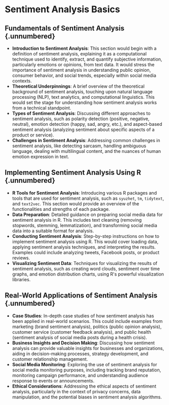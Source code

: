 # Sentiment Analysis Basics

## Fundamentals of Sentiment Analysis {.unnumbered}
- **Introduction to Sentiment Analysis**: This section would begin with a definition of sentiment analysis, explaining it as a computational technique used to identify, extract, and quantify subjective information, particularly emotions or opinions, from text data. It would stress the importance of sentiment analysis in understanding public opinion, consumer behavior, and social trends, especially within social media contexts.
- **Theoretical Underpinnings**: A brief overview of the theoretical background of sentiment analysis, touching upon natural language processing (NLP), text analytics, and computational linguistics. This would set the stage for understanding how sentiment analysis works from a technical standpoint.
- **Types of Sentiment Analysis**: Discussing different approaches to sentiment analysis, such as polarity detection (positive, negative, neutral), emotion detection (happy, sad, angry, etc.), and aspect-based sentiment analysis (analyzing sentiment about specific aspects of a product or service).
- **Challenges in Sentiment Analysis**: Addressing common challenges in sentiment analysis, like detecting sarcasm, handling ambiguous language, dealing with multilingual content, and the nuances of human emotion expression in text.

## Implementing Sentiment Analysis Using R {.unnumbered}
- **R Tools for Sentiment Analysis**: Introducing various R packages and tools that are used for sentiment analysis, such as `syuzhet`, `tm`, `tidytext`, and `text2vec`. This section would provide an overview of the functionalities and strengths of each package.
- **Data Preparation**: Detailed guidance on preparing social media data for sentiment analysis in R. This includes text cleaning (removing stopwords, stemming, lemmatization), and transforming social media data into a suitable format for analysis.
- **Conducting Sentiment Analysis**: Step-by-step instructions on how to implement sentiment analysis using R. This would cover loading data, applying sentiment analysis techniques, and interpreting the results. Examples could include analyzing tweets, Facebook posts, or product reviews.
- **Visualizing Sentiment Data**: Techniques for visualizing the results of sentiment analysis, such as creating word clouds, sentiment over time graphs, and emotion distribution charts, using R's powerful visualization libraries.

## Real-World Applications of Sentiment Analysis {.unnumbered}
- **Case Studies**: In-depth case studies of how sentiment analysis has been applied in real-world scenarios. This could include examples from marketing (brand sentiment analysis), politics (public opinion analysis), customer service (customer feedback analysis), and public health (sentiment analysis of social media posts during a health crisis).
- **Business Insights and Decision Making**: Discussing how sentiment analysis can provide valuable insights for businesses and organizations, aiding in decision-making processes, strategy development, and customer relationship management.
- **Social Media Monitoring**: Exploring the use of sentiment analysis for social media monitoring purposes, including tracking brand reputation, monitoring campaign performance, and understanding audience response to events or announcements.
- **Ethical Considerations**: Addressing the ethical aspects of sentiment analysis, particularly in the context of privacy concerns, data manipulation, and the potential biases in sentiment analysis algorithms.

